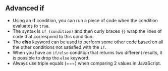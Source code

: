 ## Advanced if
- Using an **if** condition, you can run a piece of code when the condition evaluates to ```true```.
- The syntax is ```if (condition)``` and then curly braces ```{}``` wrap the lines of code that correspond to this condition.
- The **else** keyword can be used to perform some other code based on all the other conditions not satisfied with the ```if```.
- When you have an ```if/else``` condition that returns two different results, it is possible to drop the ```else``` keyword.
- Always use triple equals (===) when comparing 2 values in JavaScript.
